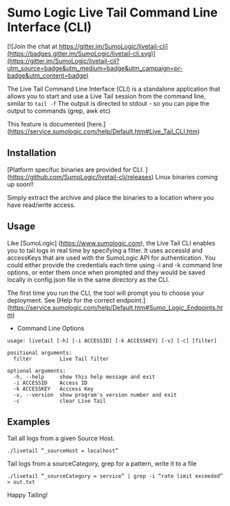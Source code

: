 # Sumo Logic Live Tail Command Line Interface (CLI)

[![Join the chat at https://gitter.im/SumoLogic/livetail-cli](https://badges.gitter.im/SumoLogic/livetail-cli.svg)](https://gitter.im/SumoLogic/livetail-cli?utm_source=badge&utm_medium=badge&utm_campaign=pr-badge&utm_content=badge)

The Live Tail Command Line Interface (CLI) is a standalone application that allows you to start and use a Live Tail session from the command line, similar to `tail -f`
The output is directed to stdout - so you can pipe the output to commands (grep, awk etc)

This feature is documented [here.] (https://service.sumologic.com/help/Default.htm#Live_Tail_CLI.htm)

## Installation

[Platform specifuc binaries are provided for CLI. ] (https://github.com/SumoLogic/livetail-cli/releases)
Linux binaries coming up soon!!

Simply extract the archive and place the binaries to a location where you have read/write access. 

## Usage

Like [SumoLogic] (https://www.sumologic.com), the Live Tail CLI enables you to tail logs in real time by specifying a filter.
It uses accessId and accessKeys that are used with the SumoLogic API for authentication. 
You could either provide the credentials each time using -i and -k command line options, or enter them once when prompted and they would be saved locally in config.json file in the same directory as the CLI. 

The first time you run the CLI, the tool will prompt you to choose your deployment.
See [Help for the correct endpoint.] (https://service.sumologic.com/help/Default.htm#Sumo_Logic_Endpoints.htm)

* Command Line Options 
```
usage: livetail [-h] [-i ACCESSID] [-k ACCESSKEY] [-v] [-c] [filter]

positional arguments:
  filter         Live Tail filter

optional arguments:
  -h, --help     show this help message and exit
  -i ACCESSID    Access ID
  -k ACCESSKEY   Acccess Key
  -v, --version  show program's version number and exit
  -c             clear Live Tail
```

## Examples

Tail all logs from a given Source Host. 
```
./livetail “_sourceHost = localhost”
```

Tail logs from a sourceCategory, grep for a pattern, write it to a file
```
./livetail “_sourceCategory = service” | grep -i “rate limit exceeded” > out.txt
```


Happy Tailing!

                            

